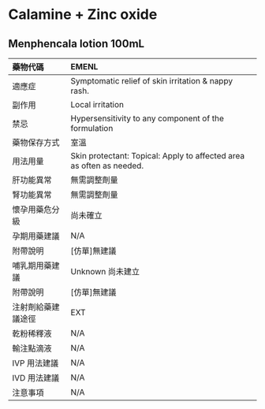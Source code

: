 # Calamine + Zinc oxide

## Menphencala lotion 100mL

| 藥物代碼 | EMENL |
| :--- | :--- |
| 適應症 | Symptomatic relief of skin irritation & nappy rash. |
| 副作用 | Local irritation |
| 禁忌 | Hypersensitivity to any component of the formulation |
| 藥物保存方式 | 室溫 |
| 用法用量 | Skin protectant: Topical: Apply to affected area as often as needed. |
| 肝功能異常 | 無需調整劑量 |
| 腎功能異常 | 無需調整劑量 |
| 懷孕用藥危分級 | 尚未確立 |
| 孕期用藥建議 | N/A |
| 附帶說明 | \[仿單\]無建議 |
| 哺乳期用藥建議 | Unknown 尚未建立 |
| 附帶說明 | \[仿單\]無建議 |
| 注射劑給藥建議途徑 | EXT |
| 乾粉稀釋液 | N/A |
| 輸注點滴液 | N/A |
| IVP 用法建議 | N/A |
| IVD 用法建議 | N/A |
| 注意事項 | N/A |

